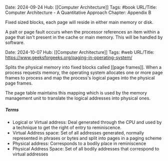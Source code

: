 Date: 2024-09-24
Hub: [[Computer Architecture]]
Tags: #book
URL/Title: Computer Architecture - A Quantitative Approach
Chapter: Appendix B

Fixed sized blocks, each page will reside in either main memory or disk.

A palt or page fault occurs when the processor references an item within a page that isn't present in the cache or main memory. This will be handled by software. 

Date: 2024-10-07
Hub: [[Computer Architecture]]
Tags: #web
URL/Title: https://www.geeksforgeeks.org/paging-in-operating-system/

Splits the physical memory into fixed blocks called [[page frames]]. When a process requests memory, the operating system allocates one or more page frames to process and map the process's logical pages into the physical page frames.

The page table maintains this mapping which is used by the memory management unit to translate the logical addresses into physical ones. 

##### Terms
- Logical or Virtual address: Deal generated through the CPU and used by a technique to get the right of entry to reminiscence. 
- Virtual Address space: Set of all addresses generated, normally represented in phrases or bytes and split into pages in a paging scheme
- Physical address: Corresponds to a bodily place in reminiscence
- Physical Address Space: Set of all bodily addresses that correspond to virtual addresses